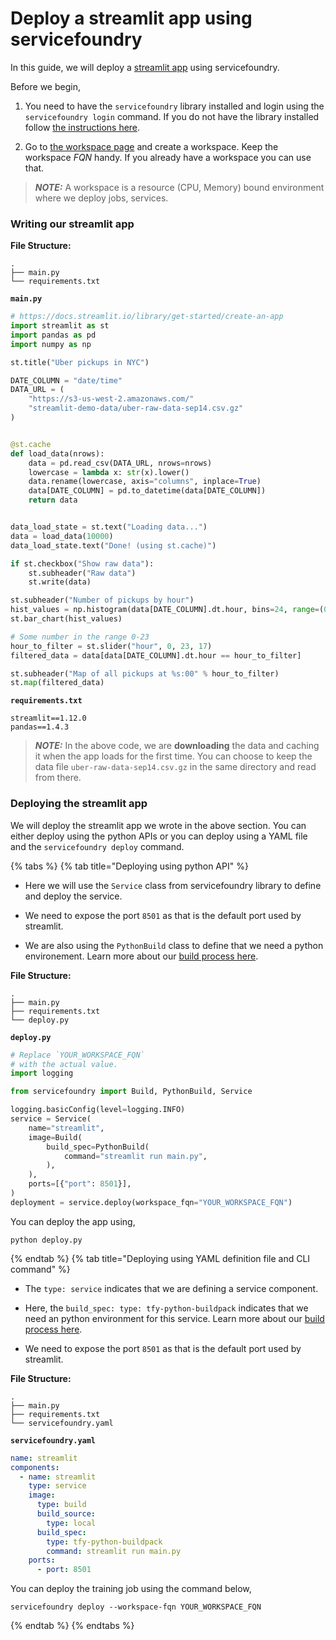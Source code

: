 # Deploy a streamlit app using servicefoundry

In this guide, we will deploy a [streamlit app](https://docs.streamlit.io/library/get-started/create-an-app) using servicefoundry.

Before we begin,
1. You need to have the `servicefoundry`
library installed and login using the `servicefoundry login` command. If you do not have the library installed follow [the instructions here](quickstart/install-and-workspace.md).

2. Go to [the workspace page](https://app.truefoundry.com/workspace) and create a workspace. Keep the workspace _FQN_ handy. If you already have a workspace you can use that.

> **_NOTE:_** A workspace is a resource (CPU, Memory) bound environment where we deploy jobs, services.

### Writing our streamlit app

**File Structure:**

```
.
├── main.py
└── requirements.txt
```

**`main.py`**
```python
# https://docs.streamlit.io/library/get-started/create-an-app
import streamlit as st
import pandas as pd
import numpy as np

st.title("Uber pickups in NYC")

DATE_COLUMN = "date/time"
DATA_URL = (
    "https://s3-us-west-2.amazonaws.com/"
    "streamlit-demo-data/uber-raw-data-sep14.csv.gz"
)


@st.cache
def load_data(nrows):
    data = pd.read_csv(DATA_URL, nrows=nrows)
    lowercase = lambda x: str(x).lower()
    data.rename(lowercase, axis="columns", inplace=True)
    data[DATE_COLUMN] = pd.to_datetime(data[DATE_COLUMN])
    return data


data_load_state = st.text("Loading data...")
data = load_data(10000)
data_load_state.text("Done! (using st.cache)")

if st.checkbox("Show raw data"):
    st.subheader("Raw data")
    st.write(data)

st.subheader("Number of pickups by hour")
hist_values = np.histogram(data[DATE_COLUMN].dt.hour, bins=24, range=(0, 24))[0]
st.bar_chart(hist_values)

# Some number in the range 0-23
hour_to_filter = st.slider("hour", 0, 23, 17)
filtered_data = data[data[DATE_COLUMN].dt.hour == hour_to_filter]

st.subheader("Map of all pickups at %s:00" % hour_to_filter)
st.map(filtered_data)
```

**`requirements.txt`**
```
streamlit==1.12.0
pandas==1.4.3
```

> **_NOTE:_** In the above code, we are **downloading** the data and caching it when the app loads for the first time. You can choose to keep the data file `uber-raw-data-sep14.csv.gz` in the same directory and read from there.

### Deploying the streamlit app

We will deploy the streamlit app we wrote in the above section. You can either deploy using the python APIs or you can deploy using a YAML file and the `servicefoundry deploy` command.

{% tabs %}
{% tab title="Deploying using python API" %}

* Here we will use the `Service` class from servicefoundry library to define and deploy the service.

* We need to expose the port `8501` as that is the default port used by streamlit.

* We are also using the `PythonBuild` class to define that we need a python environement. Learn more about our [build process here](../concepts/build.md).

**File Structure:**

```
.
├── main.py
├── requirements.txt
└── deploy.py
```

**`deploy.py`**
```python
# Replace `YOUR_WORKSPACE_FQN`
# with the actual value.
import logging

from servicefoundry import Build, PythonBuild, Service

logging.basicConfig(level=logging.INFO)
service = Service(
    name="streamlit",
    image=Build(
        build_spec=PythonBuild(
            command="streamlit run main.py",
        ),
    ),
    ports=[{"port": 8501}],
)
deployment = service.deploy(workspace_fqn="YOUR_WORKSPACE_FQN")
```

You can deploy the app using, 
```shell
python deploy.py
```

{% endtab %}
{% tab title="Deploying using YAML definition file and CLI command" %} 

* The `type: service` indicates that we are defining a service component.

* Here, the `build_spec: type: tfy-python-buildpack` indicates that we need an python environment for this service. Learn more about our [build process here](../concepts/build.md).

* We need to expose the port `8501` as that is the default port used by streamlit.

**File Structure:**

```
.
├── main.py
├── requirements.txt
└── servicefoundry.yaml
```

**`servicefoundry.yaml`**
```yaml
name: streamlit
components:
  - name: streamlit
    type: service
    image:
      type: build
      build_source:
        type: local
      build_spec:
        type: tfy-python-buildpack
        command: streamlit run main.py
    ports:
      - port: 8501
```
You can deploy the training job using the command below,

```shell
servicefoundry deploy --workspace-fqn YOUR_WORKSPACE_FQN
```
{% endtab %}
{% endtabs %}